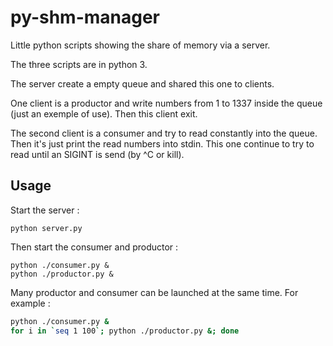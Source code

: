 py-shm-manager
==============

Little python scripts showing the share of memory via a server.

The three scripts are in python 3.

The server create a empty queue and shared this one to clients.

One client is a productor and write numbers from 1 to 1337 inside the queue
(just an exemple of use). Then this client exit.

The second client is a consumer and try to read constantly into the queue. Then
it's just print the read numbers into stdin. This one continue to try to read
until an SIGINT is send (by ^C or kill).

Usage
-----

Start the server :

```
python server.py
```

Then start the consumer and productor :

```
python ./consumer.py &
python ./productor.py &
```

Many productor and consumer can be launched at the same time. For example :
```sh
python ./consumer.py &
for i in `seq 1 100`; python ./productor.py &; done
```
